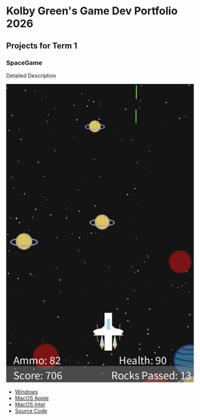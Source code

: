 # Kolby Green's Game Dev Portfolio 2026

## Projects for Term 1

### SpaceGame

Detailed Description

![Running Game](https://github.com/KGr33n05/GamingDevelopmentPortfolio/blob/main/images/SpaceGame01.png?raw=true)

* [Windows](https://github.com/KGr33n05/GamingDevelopmentPortfolio/blob/main/src/SpaceGame/windows-amd64.zip)
* [MacOS Apple](https://github.com/KGr33n05/GamingDevelopmentPortfolio/blob/main/src/SpaceGame/macos-aarch64.zip)
* [MacOS Intel]()
* [Source Code](https://github.com/KGr33n05/GamingDevelopmentPortfolio/tree/main/src/SpaceGame)
